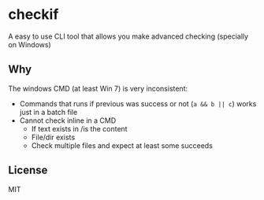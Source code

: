 # checkif

A easy to use CLI tool that allows you make advanced checking (specially on Windows)

## Why

The windows CMD (at least Win 7) is very inconsistent:
- Commands that runs if previous was success or not (`a && b || c`) works just in a batch file
- Cannot check inline in a CMD
  - If text exists in /is the content
  - File/dir exists
  - Check multiple files and expect at least some succeeds

## License

MIT
